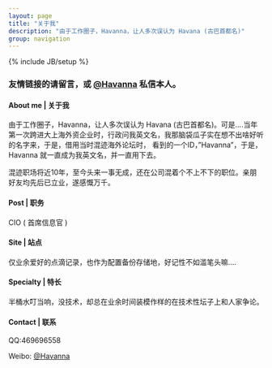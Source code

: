 ```yaml
---
layout: page
title: "关于我"
description: "由于工作圈子，Havanna，让人多次误认为 Havana (古巴首都名)"
group: navigation
---
```

{% include JB/setup %}

### 友情链接的请留言，或 [@Havanna](http://weibo.com/havanna) 私信本人。

#### About me | 关于我

由于工作圈子，Havanna，让人多次误认为 Havana (古巴首都名)。可是….当年第一次跨进大上海外资企业时，行政问我英文名，我那脑袋瓜子实在想不出啥好听的名字来，于是，借用当时混迹海外论坛时， 看到的一个ID，”Havanna”，于是，Havanna 就一直成为我英文名，并一直用下去。

混迹职场将近10年，至今头来一事无成，还在公司混着个不上不下的职位。亲朋好友均先后已立业，遂感慨万千。

#### Post | 职务

CIO ( 首席信息官 )

#### Site | 站点

仅业余爱好的点滴记录，也作为配置备份存储地，好记性不如滥笔头嘛….

#### Specialty | 特长

半桶水叮当响，没技术，却总在业余时间装模作样的在技术性坛子上和人家争论。

#### Contact | 联系

QQ:469696558

Weibo: [@Havanna](http://weibo.com/ihavanna)
